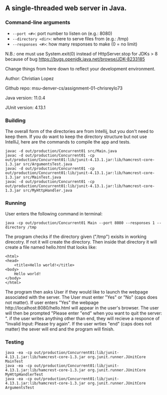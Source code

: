 ## A single-threaded web server in Java.

### Command-line arguments

- `--port <#>`: port number to listen on (e.g.: 8080)
- `--directory <dir>`: where to serve files from (e.g.: /tmp)
- `--responses <#>`: how many responses to make (0 = no limit)

N.B.: one must use System.exit(0) instead of HttpServer.stop for JDKs > 8
because of bug https://bugs.openjdk.java.net/browse/JDK-8233185

Change things from here down to reflect your development environment.

Author: Christian Lopez

Github repo: msu-denver-cs/assignment-01-chrisreylo73

Java version: 11.0.4

JUnit version: 4.13.1

### Building

The overall form of the directories are from Intellij, but you don't need
to keep them. If you do want to keep the directory structure but not use
IntelliJ, here are the commands to compile the app and tests.

    javac -d out/production/Concurrent01 src/Main.java
    javac -d out/production/Concurrent01 -cp out/production/Concurrent01:lib/junit-4.13.1.jar:lib/hamcrest-core-1.3.jar src/ArgumentsTest.java
    javac -d out/production/Concurrent01 -cp out/production/Concurrent01:lib/junit-4.13.1.jar:lib/hamcrest-core-1.3.jar src/MainTest.java
    javac -d out/production/Concurrent01 -cp out/production/Concurrent01:lib/junit-4.13.1.jar:lib/hamcrest-core-1.3.jar src/MyHttpHandler.java

### Running

User enters the following command in terminal:

    java -cp out/production/Concurrent01 Main --port 8080 --responses 1 --directory /tmp

The program checks if the directory given ("/tmp") exisits in working direcotry. If not it will create the directory.
Then inside that directory it will create a file named hello.html that looks like:

    <html>
    <head>
        <title>Hello world!</title>
    <body>
        Hello world!
    </body>
    </html>

The program then asks User if they would like to launch the webpage associated with the server.
The User must enter "Yes" or "No" (caps does not matter).
If user enters "Yes" the webpage http://localhost:8080/hello.html will appear in the user's browser.
The user will then be prompted "Please enter "end" when you want to quit the server: ".
if the user writes anything other than end, they will recieve a responce of "Invalid Input: Please try again".
If the user wrties "end" (caps does not matter) the sever will end and the program will finish.

### Testing

    java -ea -cp out/production/Concurrent01:lib/junit-4.13.1.jar:lib/hamcrest-core-1.3.jar org.junit.runner.JUnitCore MainTest
    java -ea -cp out/production/Concurrent01:lib/junit-4.13.1.jar:lib/hamcrest-core-1.3.jar org.junit.runner.JUnitCore MyHttpHandlerTest
    java -ea -cp out/production/Concurrent01:lib/junit-4.13.1.jar:lib/hamcrest-core-1.3.jar org.junit.runner.JUnitCore ArgumentsTest
